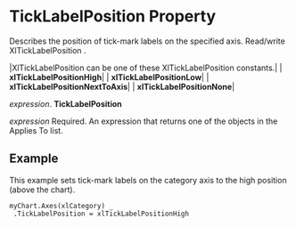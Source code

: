 
# TickLabelPosition Property

Describes the position of tick-mark labels on the specified axis. Read/write XlTickLabelPosition .



|XlTickLabelPosition can be one of these XlTickLabelPosition constants.|
| **xlTickLabelPositionHigh**|
| **xlTickLabelPositionLow**|
| **xlTickLabelPositionNextToAxis**|
| **xlTickLabelPositionNone**|

 _expression_. **TickLabelPosition**

 _expression_ Required. An expression that returns one of the objects in the Applies To list.

## Example

This example sets tick-mark labels on the category axis to the high position (above the chart).


```
myChart.Axes(xlCategory) _ 
 .TickLabelPosition = xlTickLabelPositionHigh
```

